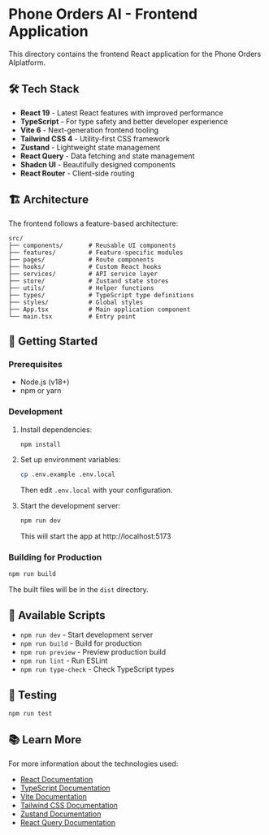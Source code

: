 # Phone Orders AI - Frontend Application

This directory contains the frontend React application for the Phone Orders AIplatform.

## 🛠️ Tech Stack

- **React 19** - Latest React features with improved performance
- **TypeScript** - For type safety and better developer experience
- **Vite 6** - Next-generation frontend tooling
- **Tailwind CSS 4** - Utility-first CSS framework
- **Zustand** - Lightweight state management
- **React Query** - Data fetching and state management
- **Shadcn UI** - Beautifully designed components
- **React Router** - Client-side routing

## 🏗️ Architecture

The frontend follows a feature-based architecture:

```
src/
├── components/       # Reusable UI components
├── features/         # Feature-specific modules
├── pages/            # Route components
├── hooks/            # Custom React hooks
├── services/         # API service layer
├── store/            # Zustand state stores
├── utils/            # Helper functions
├── types/            # TypeScript type definitions
├── styles/           # Global styles
├── App.tsx           # Main application component
└── main.tsx          # Entry point
```

## 🚀 Getting Started

### Prerequisites

- Node.js (v18+)
- npm or yarn

### Development

1. Install dependencies:

   ```bash
   npm install
   ```

2. Set up environment variables:

   ```bash
   cp .env.example .env.local
   ```

   Then edit `.env.local` with your configuration.

3. Start the development server:
   ```bash
   npm run dev
   ```
   This will start the app at http://localhost:5173

### Building for Production

```bash
npm run build
```

The built files will be in the `dist` directory.

## 📝 Available Scripts

- `npm run dev` - Start development server
- `npm run build` - Build for production
- `npm run preview` - Preview production build
- `npm run lint` - Run ESLint
- `npm run type-check` - Check TypeScript types

## 🧪 Testing

```bash
npm run test
```

## 📚 Learn More

For more information about the technologies used:

- [React Documentation](https://reactjs.org/)
- [TypeScript Documentation](https://www.typescriptlang.org/)
- [Vite Documentation](https://vitejs.dev/)
- [Tailwind CSS Documentation](https://tailwindcss.com/)
- [Zustand Documentation](https://github.com/pmndrs/zustand)
- [React Query Documentation](https://tanstack.com/query/latest)
